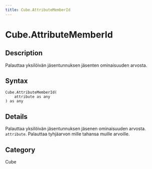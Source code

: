 ```yaml
---
title: Cube.AttributeMemberId
---
```


# Cube.AttributeMemberId


## Description

Palauttaa yksilöivän jäsentunnuksen jäsenten ominaisuuden arvosta.


## Syntax

```powerquery
Cube.AttributeMemberId(
    attribute as any
) as any
```


## Details

Palauttaa yksilöivän jäsentunnuksen jäsenen ominaisuuden arvosta. <code>attribute</code>. Palauttaa tyhjäarvon mille tahansa muille arvoille.



## Category
Cube
